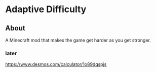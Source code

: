 # Adaptive Difficulty

## About

A Minecraft mod that makes the game get harder as you get stronger.

### later

https://www.desmos.com/calculator/1o89dqspjs
